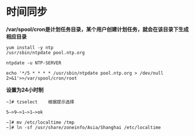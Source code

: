 # 时间同步

**/var/spool/cron是计划任务目录，某个用户创建计划任务，就会在该目录下生成相应目录**

	yum install -y ntp
	/usr/sbin/ntpdate pool.ntp.org

	ntpdate -u NTP-SERVER

	echo '*/5 * * * * /usr/sbin/ntpdate pool.ntp.org > /dev/null 2>&1'>>/var/spool/cron/root


**设置为24小时制**

	~]# tzselect	根据提示选择

	5–>9–>1–>1–>ok

	~]# mv /etc/localtime /tmp
	~]# ln -sf /usr/share/zoneinfo/Asia/Shanghai /etc/localtime